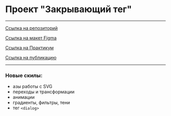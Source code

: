 # Проект "Закрывающий тег" <br>
-------------------------------------------------------------------------------------
[Ссылка на репозиторий](https://github.com/viperouss14/zakrivayuschiy-teg-f.git) <br>

[Ссылка на макет Figma](https://www.figma.com/file/JQhPLs2COLIeZtAtlsBS34/%238-%3C%2F%D0%B7%D0%B0%D0%BA%D1%80%D1%8B%D0%B2%D0%B0%D1%8E%D1%89%D0%B8%D0%B9-%D1%82%D0%B5%D0%B3%3E?node-id=0%3A1&mode=dev) <br>

[Ссылка на Практикум](https://practicum.yandex.ru/learn/frontend-developer/courses/4f5191d5-2bc3-4234-be24-967e3d31d2df/sprints/188134/topics/312e1e9a-1c44-4a09-812d-7698a3e07e6d/lessons/8369ff00-9e1d-4743-8cf3-711d019ad4bd/) <br>

[Ссылка на публикацию](https://viperouss14.github.io/zakrivayuschiy-teg-f/) <br>

---------------------------------------------------------------------------------------

### Новые скилы:
- азы работы с SVG
- переходы и трансформации
- анимации
- градиенты, фильтры, тени
- тег `<dialog>`

